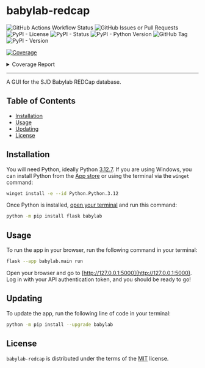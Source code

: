 # babylab-redcap

![GitHub Actions Workflow Status](https://img.shields.io/github/actions/workflow/status/NeuroDevComp/babylab-redcap/python-package.yml)
![GitHub Issues or Pull Requests](https://img.shields.io/github/issues/NeuroDevComp/babylab-redcap)
![PyPI - License](https://img.shields.io/pypi/l/babylab)
![PyPI - Status](https://img.shields.io/pypi/status/babylab)
![PyPI - Python Version](https://img.shields.io/pypi/pyversions/babylab)
![GitHub Tag](https://img.shields.io/github/v/tag/NeuroDevComp/babylab-redcap)
![PyPI - Version](https://img.shields.io/pypi/v/babylab)
<!-- Pytest Coverage Comment:Begin -->
<a href="https://github.com/NeuroDevComp/babylab-redcap/blob/main/README.md"><img alt="Coverage" src="https://img.shields.io/badge/Coverage-90%25-brightgreen.svg" /></a><details><summary>Coverage Report </summary><table><tr><th>File</th><th>Stmts</th><th>Miss</th><th>Cover</th><th>Missing</th></tr><tbody><tr><td><a href="https://github.com/NeuroDevComp/babylab-redcap/blob/main/babylabpp__about__.py">babylabpp__about__.py</a></td><td>1</td><td>1</td><td>0%</td><td><a href="https://github.com/NeuroDevComp/babylab-redcap/blob/main/babylabpp__about__.py#L9">9</a></td></tr><tr><td><a href="https://github.com/NeuroDevComp/babylab-redcap/blob/main/babylabpp__init__.py">babylabpp__init__.py</a></td><td>18</td><td>1</td><td>90%</td><td><a href="https://github.com/NeuroDevComp/babylab-redcap/blob/main/babylabpp__init__.py#L13">13</a></td></tr><tr><td><a href="https://github.com/NeuroDevComp/babylab-redcap/blob/main/babylabppnfig.py">babylabppnfig.py</a></td><td>57</td><td>13</td><td>72%</td><td><a href="https://github.com/NeuroDevComp/babylab-redcap/blob/main/babylabppnfig.py#L15-L16">15&ndash;16</a>, <a href="https://github.com/NeuroDevComp/babylab-redcap/blob/main/babylabppnfig.py#L23-L24">23&ndash;24</a>, <a href="https://github.com/NeuroDevComp/babylab-redcap/blob/main/babylabppnfig.py#L34-L37">34&ndash;37</a>, <a href="https://github.com/NeuroDevComp/babylab-redcap/blob/main/babylabppnfig.py#L40">40</a>, <a href="https://github.com/NeuroDevComp/babylab-redcap/blob/main/babylabppnfig.py#L90-L91">90&ndash;91</a>, <a href="https://github.com/NeuroDevComp/babylab-redcap/blob/main/babylabppnfig.py#L101-L102">101&ndash;102</a></td></tr><tr><td><a href="https://github.com/NeuroDevComp/babylab-redcap/blob/main/babylabppoutesppointments.py">babylabppoutesppointments.py</a></td><td>88</td><td>22</td><td>77%</td><td><a href="https://github.com/NeuroDevComp/babylab-redcap/blob/main/babylabppoutesppointments.py#L81-L94">81&ndash;94</a>, <a href="https://github.com/NeuroDevComp/babylab-redcap/blob/main/babylabppoutesppointments.py#L96-L114">96&ndash;114</a>, <a href="https://github.com/NeuroDevComp/babylab-redcap/blob/main/babylabppoutesppointments.py#L176">176</a>, <a href="https://github.com/NeuroDevComp/babylab-redcap/blob/main/babylabppoutesppointments.py#L179-L197">179&ndash;197</a></td></tr><tr><td><a href="https://github.com/NeuroDevComp/babylab-redcap/blob/main/babylabppoutesgeneral.py">babylabppoutesgeneral.py</a></td><td>69</td><td>13</td><td>82%</td><td><a href="https://github.com/NeuroDevComp/babylab-redcap/blob/main/babylabppoutesgeneral.py#L17">17</a>, <a href="https://github.com/NeuroDevComp/babylab-redcap/blob/main/babylabppoutesgeneral.py#L22">22</a>, <a href="https://github.com/NeuroDevComp/babylab-redcap/blob/main/babylabppoutesgeneral.py#L38-L39">38&ndash;39</a>, <a href="https://github.com/NeuroDevComp/babylab-redcap/blob/main/babylabppoutesgeneral.py#L85-L88">85&ndash;88</a>, <a href="https://github.com/NeuroDevComp/babylab-redcap/blob/main/babylabppoutesgeneral.py#L100-L103">100&ndash;103</a>, <a href="https://github.com/NeuroDevComp/babylab-redcap/blob/main/babylabppoutesgeneral.py#L112-L114">112&ndash;114</a></td></tr><tr><td><a href="https://github.com/NeuroDevComp/babylab-redcap/blob/main/babylabppoutesparticipants.py">babylabppoutesparticipants.py</a></td><td>64</td><td>6</td><td>89%</td><td><a href="https://github.com/NeuroDevComp/babylab-redcap/blob/main/babylabppoutesparticipants.py#L25-L>30">25&ndash;>30</a>, <a href="https://github.com/NeuroDevComp/babylab-redcap/blob/main/babylabppoutesparticipants.py#L32-L>42">32&ndash;>42</a>, <a href="https://github.com/NeuroDevComp/babylab-redcap/blob/main/babylabppoutesparticipants.py#L115-L117">115&ndash;117</a>, <a href="https://github.com/NeuroDevComp/babylab-redcap/blob/main/babylabppoutesparticipants.py#L177-L179">177&ndash;179</a></td></tr><tr><td><a href="https://github.com/NeuroDevComp/babylab-redcap/blob/main/babylabppoutesquestionnaires.py">babylabppoutesquestionnaires.py</a></td><td>61</td><td>8</td><td>88%</td><td><a href="https://github.com/NeuroDevComp/babylab-redcap/blob/main/babylabppoutesquestionnaires.py#L33-L34">33&ndash;34</a>, <a href="https://github.com/NeuroDevComp/babylab-redcap/blob/main/babylabppoutesquestionnaires.py#L97-L99">97&ndash;99</a>, <a href="https://github.com/NeuroDevComp/babylab-redcap/blob/main/babylabppoutesquestionnaires.py#L152-L154">152&ndash;154</a></td></tr><tr><td><a href="https://github.com/NeuroDevComp/babylab-redcap/blob/main/babylabsrcpi.py">babylabsrcpi.py</a></td><td>220</td><td>28</td><td>89%</td><td><a href="https://github.com/NeuroDevComp/babylab-redcap/blob/main/babylabsrcpi.py#L254-L>256">254&ndash;>256</a>, <a href="https://github.com/NeuroDevComp/babylab-redcap/blob/main/babylabsrcpi.py#L474-L475">474&ndash;475</a>, <a href="https://github.com/NeuroDevComp/babylab-redcap/blob/main/babylabsrcpi.py#L482-L483">482&ndash;483</a>, <a href="https://github.com/NeuroDevComp/babylab-redcap/blob/main/babylabsrcpi.py#L492-L501">492&ndash;501</a>, <a href="https://github.com/NeuroDevComp/babylab-redcap/blob/main/babylabsrcpi.py#L514-L516">514&ndash;516</a>, <a href="https://github.com/NeuroDevComp/babylab-redcap/blob/main/babylabsrcpi.py#L611-L626">611&ndash;626</a></td></tr><tr><td><a href="https://github.com/NeuroDevComp/babylab-redcap/blob/main/babylabsrcutils.py">babylabsrcutils.py</a></td><td>207</td><td>6</td><td>95%</td><td><a href="https://github.com/NeuroDevComp/babylab-redcap/blob/main/babylabsrcutils.py#L67-L>69">67&ndash;>69</a>, <a href="https://github.com/NeuroDevComp/babylab-redcap/blob/main/babylabsrcutils.py#L119">119</a>, <a href="https://github.com/NeuroDevComp/babylab-redcap/blob/main/babylabsrcutils.py#L140">140</a>, <a href="https://github.com/NeuroDevComp/babylab-redcap/blob/main/babylabsrcutils.py#L185">185</a>, <a href="https://github.com/NeuroDevComp/babylab-redcap/blob/main/babylabsrcutils.py#L250">250</a>, <a href="https://github.com/NeuroDevComp/babylab-redcap/blob/main/babylabsrcutils.py#L706-L707">706&ndash;707</a></td></tr><tr><td><a href="https://github.com/NeuroDevComp/babylab-redcap/blob/main/testsnftest.py">testsnftest.py</a></td><td>125</td><td>3</td><td>96%</td><td><a href="https://github.com/NeuroDevComp/babylab-redcap/blob/main/testsnftest.py#L152">152</a>, <a href="https://github.com/NeuroDevComp/babylab-redcap/blob/main/testsnftest.py#L273">273</a>, <a href="https://github.com/NeuroDevComp/babylab-redcap/blob/main/testsnftest.py#L316">316</a></td></tr><tr><td><a href="https://github.com/NeuroDevComp/babylab-redcap/blob/main/testsunit	est_calendar.py">testsunit	est_calendar.py</a></td><td>27</td><td>4</td><td>85%</td><td><a href="https://github.com/NeuroDevComp/babylab-redcap/blob/main/testsunit	est_calendar.py#L36-L39">36&ndash;39</a></td></tr><tr><td><a href="https://github.com/NeuroDevComp/babylab-redcap/blob/main/testsunit	est_email.py">testsunit	est_email.py</a></td><td>22</td><td>8</td><td>64%</td><td><a href="https://github.com/NeuroDevComp/babylab-redcap/blob/main/testsunit	est_email.py#L11-L18">11&ndash;18</a></td></tr><tr><td><b>TOTAL</b></td><td><b>1217</b></td><td><b>113</b></td><td><b>90%</b></td><td>&nbsp;</td></tr></tbody></table></details>
<!-- Pytest Coverage Comment:End -->

--------

A GUI for the SJD Babylab REDCap database.

## Table of Contents

- [Installation](#installation)
- [Usage](#usage)
- [Updating](#updating)
- [License](#license)

## Installation

You will need Python, ideally Python [3.12.7](https://www.python.org/downloads/release/python-3127/). If you are using Windows, you can install Python from the [App store](https://apps.microsoft.com/detail/9ncvdn91xzqp?hl=en-us&gl=US) or using the terminal via the `winget` command:

```bash
winget install -e --id Python.Python.3.12
```

Once Python is installed, [open your terminal](https://www.youtube.com/watch?v=8Iyldhkrh7E) and run this command:

```bash
python -m pip install flask babylab
```

## Usage

To run the app in your browser, run the following command in your terminal:

```bash
flask --app babylab.main run
```

Open your browser and go to [http://127.0.0.1:5000](http://127.0.0.1:5000). Log in with your API authentication token, and you should be ready to go!

## Updating

To update the app, run the following line of code in your terminal:

```bash
python -m pip install --upgrade babylab
```

## License

`babylab-redcap` is distributed under the terms of the [MIT](https://spdx.org/licenses/MIT.html) license.

